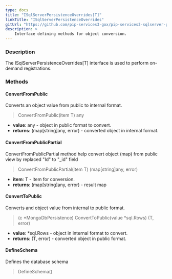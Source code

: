 ```yaml
---
type: docs
title: "ISqlServerPersistenceOverrides[T]"
linkTitle: "ISqlServerPersistenceOverrides"
gitUrl: "https://github.com/pip-services3-gox/pip-services3-sqlserver-gox"
description: >
    Interface defining methods for object conversion.
---
```


### Description

The ISqlServerPersistenceOverrides[T] interface is used to perform on-demand registrations.

### Methods

#### ConvertFromPublic
Converts an object value from public to internal format.

> ConvertFromPublic(item T) any

- **value**: any - object in public format to convert.
- **returns**: (map[string]any, error) - converted object in internal format.

#### ConvertFromPublicPartial
ConvertFromPublicPartial method help convert object (map) from public view by replaced "Id" to "_id" field
> ConvertFromPublicPartial(item T) (map[string]any, error)

- **item**: T - item for conversion.
- **returns**: (map[string]any, error) - result map

#### ConvertToPublic
Converts and object value from internal to public format.

> (c *MongoDbPersistence) ConvertToPublic(value *sql.Rows) (T, error)

- **value**: *sql.Rows - object in internal format to convert.
- **returns**: (T, error) - converted object in public format.

#### DefineSchema
Defines the database schema

> DefineSchema()



